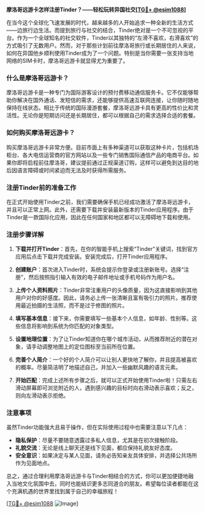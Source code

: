 **摩洛哥远游卡怎样注册Tinder？——轻松玩转异国社交[[TG💪+ @esim1088](https://t.me/s/esim1088)]**

在当今这个全球化飞速发展的时代，越来越多的人开始追求一种全新的生活方式——边旅行边生活。而提到旅行与社交的结合，Tinder绝对是一个不可忽视的平台。作为一个全球知名的社交软件，Tinder以其独特的“左滑不喜欢，右滑喜欢”的方式吸引了无数用户。然而，对于那些计划前往摩洛哥旅行或长期居住的人来说，如何在异国他乡顺利使用Tinder成为了一个问题。特别是当你需要一张支持当地网络的SIM卡时，摩洛哥远游卡就显得尤为重要了。

### 什么是摩洛哥远游卡？

摩洛哥远游卡是一种专门为国际游客设计的预付费移动通信服务卡。它不仅能够帮助你解决在国外通话、发短信的需求，还能够提供高速互联网连接，让你随时随地保持在线状态。相比于传统的国际漫游套餐，摩洛哥远游卡具有更高的性价比和灵活性。无论你是短期访问还是长期居住，都可以根据自己的需求选择合适的套餐。

### 如何购买摩洛哥远游卡？

购买摩洛哥远游卡非常方便。目前市面上有多种渠道可以获取这种卡片，包括机场柜台、各大电信运营商的官方网站以及一些专门销售国际通信产品的电商平台。如果你即将启程前往摩洛哥，建议提前通过正规渠道订购，这样可以避免到达目的地后因语言障碍或时间紧迫而无法及时获得所需服务。

### 注册Tinder前的准备工作

在正式开始使用Tinder之前，我们需要确保手机已经成功激活了摩洛哥远游卡，并且可以正常上网。此外，还需要下载并安装最新版本的Tinder应用程序。由于Tinder是一款国际化应用，因此在任何国家和地区都可以无障碍地下载和使用。

### 注册步骤详解

1. **下载并打开Tinder**：首先，在你的智能手机上搜索“Tinder”关键词，找到官方应用后点击下载并完成安装。安装完成后，打开Tinder应用程序。
   
2. **创建账户**：首次进入Tinder时，系统会提示你登录或注册新账号。选择“注册”，然后按照指引输入有效的电子邮件地址或手机号码作为用户名。

3. **上传个人资料照片**：Tinder非常注重用户的头像质量，因为这直接影响到其他用户对你的好感度。因此，请务必上传一张清晰且富有吸引力的照片。推荐使用最近拍摄的生活照，而不是过于修图的照片。

4. **填写基本信息**：接下来，你需要填写一些基本个人信息，如年龄、性别等。这些信息将影响到系统为你匹配的对象类型。

5. **设置地理位置**：为了让Tinder知道你在哪个城市活动，从而推荐附近的潜在对象，请手动调整地图上的定位图标至当前所在位置。

6. **完善个人简介**：一个好的个人简介可以让别人更快地了解你，并且提高被喜欢的概率。尽量简洁明了地描述自己，并加入一些幽默风趣的语言元素。

7. **开始匹配**：完成上述所有步骤之后，就可以正式开始使用Tinder啦！只需左右滑动屏幕即可浏览附近的人，遇到感兴趣的目标时向右滑动表示喜欢；反之，则向左滑动表示拒绝。

### 注意事项

虽然Tinder功能强大且易于操作，但在实际使用过程中也需要注意以下几点：

- **隐私保护**：尽量不要随意透露过多私人信息，尤其是在初次接触阶段。
- **礼貌交流**：无论是线上聊天还是线下见面，都应保持礼貌友好态度。
- **安全意识**：如果决定与某人见面，请务必告知亲友具体安排，并选择公共场所作为见面地点。

总之，通过合理利用摩洛哥远游卡与Tinder相结合的方式，你可以更加便捷地融入当地文化氛围中去，同时也能结识更多志同道合的朋友。希望每位读者都能在这个充满机遇的世界里找到属于自己的幸福旅程！

[[TG💪+ @esim1088](https://t.me/s/esim1088) ![Image](https://i.postimg.cc/4NQfJmqS/Snipaste-2025-05-13-00-14-12.png)]
